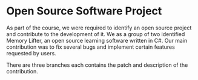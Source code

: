 Open Source Software Project
===================================

As part of the course, we were required to identify an open source project and contribute to the development of it.
We as a group of two identified Memory Lifter, an open source learning software written in C#.
Our main contribution was to fix several bugs and implement certain features requested by users.

There are three branches each contains the patch and description of the contribution.
